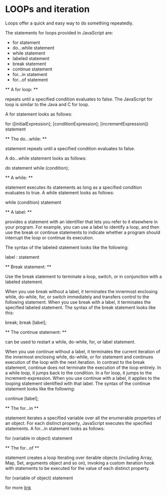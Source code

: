 # LOOPs and iteration
Loops offer a quick and easy way to do something repeatedly.

The statements for loops provided in JavaScript are:

- for statement
- do...while statement
- while statement
- labeled statement
- break statement
- continue statement
- for...in statement
- for...of statement

** A for loop: ** 

repeats until a specified condition evaluates to false. The JavaScript for loop is similar to the Java and C for loop.

A for statement looks as follows:

for ([initialExpression]; [conditionExpression]; [incrementExpression])
  statement

 ** The do...while: **

 statement repeats until a specified condition evaluates to false.

A do...while statement looks as follows:

do
  statement
while (condition);

** A while: **

statement executes its statements as long as a specified condition evaluates to true. A while statement looks as follows:

while (condition)
  statement

**  A label: **

 provides a statement with an identifier that lets you refer to it elsewhere in your program. For example, you can use a label to identify a loop, and then use the break or continue statements to indicate whether a program should interrupt the loop or continue its execution.

The syntax of the labeled statement looks like the following:

label :
   statement

** Break statement: **

   Use the break statement to terminate a loop, switch, or in conjunction with a labeled statement.


When you use break without a label, it terminates the innermost enclosing while, do-while, for, or switch immediately and transfers control to the following statement.
When you use break with a label, it terminates the specified labeled statement.
The syntax of the break statement looks like this:

break;
break [label];

** The continue statement: **

can be used to restart a while, do-while, for, or label statement.

When you use continue without a label, it terminates the current iteration of the innermost enclosing while, do-while, or for statement and continues execution of the loop with the next iteration. In contrast to the break statement, continue does not terminate the execution of the loop entirely. In a while loop, it jumps back to the condition. In a for loop, it jumps to the increment-expression.
When you use continue with a label, it applies to the looping statement identified with that label.
The syntax of the continue statement looks like the following:

continue [label];

** The for...in **

statement iterates a specified variable over all the enumerable properties of an object. For each distinct property, JavaScript executes the specified statements. A for...in statement looks as follows:

for (variable in object)
  statement


** The for...of **

   statement creates a loop Iterating over iterable objects (including Array, Map, Set, arguments object and so on), invoking a custom iteration hook with statements to be executed for the value of each distinct property.

for (variable of object)
  statement


  for more [link](https://developer.mozilla.org/en-US/docs/Web/JavaScript/Guide/Loops_and_iteration)
